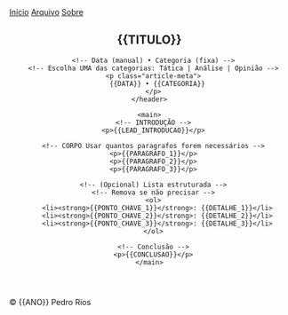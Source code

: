 <!doctype html>
<html lang="pt-br">
<head>
  <meta charset="utf-8">
  <meta name="viewport" content="width=device-width, initial-scale=1">

  <!-- TÍTULO DA ABA/NAVEGADOR -->
  <title>{{CATEGORIA}}: {{TITULO}}</title>

  <!-- CSS global do site (mantenha o caminho relativo que você já usa) -->
  <link rel="stylesheet" href="../../assets/styles.css">

  <!-- SEO: descrição curta do post -->
  <meta name="description" content="{{DESCRICAO_CURTA}}">

  <!-- (Opcional) Metadados simples -->
  <meta name="author" content="Pedro Rios">
  <meta name="robots" content="index,follow">
</head>
<body>
  <!-- Topo do site -->
  <div class="topbar">
    <div class="brand">
      <div class="brand__title"><!-- (opcional) Nome do site --></div>
      <div class="brand__tag"><!-- (opcional) Slogan --></div>
    </div>
  </div>

  <!-- Navegação global -->
  <nav class="global">
    <div class="navwrap">
      <a href="../../index.html">Início</a>
      <a href="../../arquivo.html">Arquivo</a>
      <a href="../../about.html">Sobre</a>
    </div>
  </nav>

  <!-- Conteúdo principal -->
  <div class="container">
    <header class="hero">
      <!-- Título exibido do post -->
      <h2>{{TITULO}}</h2>

      <!-- Data (manual) • Categoria (fixa) -->
      <!-- Escolha UMA das categorias: Tática | Análise | Opinião -->
      <p class="article-meta">
        {{DATA}} • {{CATEGORIA}}
      </p>
    </header>

    <main>
      <!-- INTRODUÇÃO -->
      <p>{{LEAD_INTRODUCAO}}</p>

      <!-- CORPO Usar quantos paragrafos forem necessários -->
      <p>{{PARAGRAFO_1}}</p>
      <p>{{PARAGRAFO_2}}</p>
      <p>{{PARAGRAFO_3}}</p>

      <!-- (Opcional) Lista estruturada -->
      <!-- Remova se não precisar -->
      <ol>
        <li><strong>{{PONTO_CHAVE_1}}</strong>: {{DETALHE_1}}</li>
        <li><strong>{{PONTO_CHAVE_2}}</strong>: {{DETALHE_2}}</li>
        <li><strong>{{PONTO_CHAVE_3}}</strong>: {{DETALHE_3}}</li>
      </ol>

      <!-- Conclusão -->
      <p>{{CONCLUSAO}}</p>
    </main>

  </div>

  <!-- Rodapé -->
  <footer class="site">
    © {{ANO}} Pedro Rios
  </footer>
</body>
</html>
